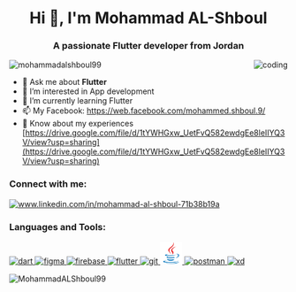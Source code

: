 <h1 align="center">Hi 👋, I'm Mohammad AL-Shboul</h1>
<h3 align="center">A passionate Flutter developer from Jordan</h3>

<img align="right"  alt="coding" src="![image](https://github.com/MohammadALShboul99/MohammadALShboul99/assets/110593677/f6a65dde-7c63-4c8a-ae6f-04d8735291d0)"/>

<p align="left"> <img src="https://komarev.com/ghpvc/?username=mohammadalshboul99&label=Profile%20views&color=0e75b6&style=flat" alt="mohammadalshboul99" /> </p>

- 💬 Ask me about **Flutter**
-  👀 I’m interested in App development
- 🌱 I’m currently learning Flutter
- 📫 My Facebook: https://web.facebook.com/mohammed.shboul.9/
- 📄 Know about my experiences [https://drive.google.com/file/d/1tYWHGxw_UetFvQ582ewdgEe8leIIYQ3V/view?usp=sharing](https://drive.google.com/file/d/1tYWHGxw_UetFvQ582ewdgEe8leIIYQ3V/view?usp=sharing)

<h3 align="left">Connect with me:</h3>
<p align="left">
<a href="https://www.linkedin.com/in/mohammad-al-shboul-71b38b19a/" target="blank"><img align="center" src="https://raw.githubusercontent.com/rahuldkjain/github-profile-readme-generator/master/src/images/icons/Social/linked-in-alt.svg" alt="www.linkedin.com/in/mohammad-al-shboul-71b38b19a" height="30" width="40" /></a>
</p>

<h3 align="left">Languages and Tools:</h3>
<p align="left"> <a href="https://dart.dev" target="_blank" rel="noreferrer"> <img src="https://www.vectorlogo.zone/logos/dartlang/dartlang-icon.svg" alt="dart" width="40" height="40"/> </a> <a href="https://www.figma.com/" target="_blank" rel="noreferrer"> <img src="https://www.vectorlogo.zone/logos/figma/figma-icon.svg" alt="figma" width="40" height="40"/> </a> <a href="https://firebase.google.com/" target="_blank" rel="noreferrer"> <img src="https://www.vectorlogo.zone/logos/firebase/firebase-icon.svg" alt="firebase" width="40" height="40"/> </a> <a href="https://flutter.dev" target="_blank" rel="noreferrer"> <img src="https://www.vectorlogo.zone/logos/flutterio/flutterio-icon.svg" alt="flutter" width="40" height="40"/> </a> <a href="https://git-scm.com/" target="_blank" rel="noreferrer"> <img src="https://www.vectorlogo.zone/logos/git-scm/git-scm-icon.svg" alt="git" width="40" height="40"/> </a> <a href="https://www.java.com" target="_blank" rel="noreferrer"> <img src="https://raw.githubusercontent.com/devicons/devicon/master/icons/java/java-original.svg" alt="java" width="40" height="40"/> </a> <a href="https://postman.com" target="_blank" rel="noreferrer"> <img src="https://www.vectorlogo.zone/logos/getpostman/getpostman-icon.svg" alt="postman" width="40" height="40"/> </a> <a href="https://www.adobe.com/products/xd.html" target="_blank" rel="noreferrer"> <img src="https://cdn.worldvectorlogo.com/logos/adobe-xd.svg" alt="xd" width="40" height="40"/> </a> </p>

<p><img align="center" src="https://github-readme-stats.vercel.app/api/top-langs?username=MohammadALShboul99&show_icons=true&locale=en&layout=compact" alt="MohammadALShboul99" /></p>
